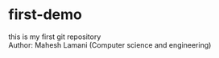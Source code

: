 # first-demo
this is my first git repository
<br>
Author: Mahesh Lamani (Computer science and engineering)
